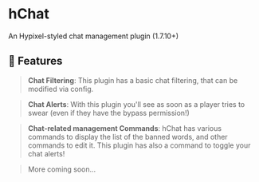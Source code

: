  # hChat
An Hypixel-styled chat management plugin (1.7.10+)

## 🔏 Features
> **Chat Filtering**:
This plugin has a basic chat filtering, that can be modified via config. 

> **Chat Alerts**:
With this plugin you'll see as soon as a player tries to swear (even if they have the bypass permission!)

> **Chat-related management Commands**:
hChat has various commands to display the list of the banned words, and other commands to edit it. This plugin has also a command to toggle your chat alerts!

> More coming soon...


